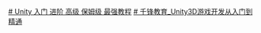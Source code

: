 [# Unity 入门 进阶 高级 保姆级 最强教程](https://www.bilibili.com/video/BV1Jr4y1m7mu?from=search&seid=16168471257586349114&spm_id_from=333.337.0.0&vd_source=8f770dbae4bd9741aa555bb473d35466)
[# 千锋教育_Unity3D游戏开发从入门到精通](https://www.bilibili.com/video/BV1YT4y1L7Fw?spm_id_from=333.337.search-card.all.click&vd_source=8f770dbae4bd9741aa555bb473d35466)